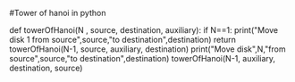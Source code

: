 #Tower of hanoi in python

def towerOfHanoi(N , source, destination, auxiliary):
	if N==1:
		print("Move disk 1 from source",source,"to destination",destination)
		return
	towerOfHanoi(N-1, source, auxiliary, destination)
	print("Move disk",N,"from source",source,"to destination",destination)
	towerOfHanoi(N-1, auxiliary, destination, source)
